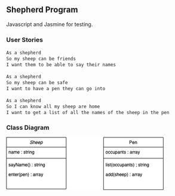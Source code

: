 ## Shepherd Program

Javascript and Jasmine for testing.

### User Stories

```
As a shepherd
So my sheep can be friends
I want them to be able to say their names

As a shepherd
So my sheep can be safe
I want to have a pen they can go into

As a shepherd
So I can know all my sheep are home
I want to get a list of all the names of the sheep in the pen
```

### Class Diagram

<img src="shepherd.png">


